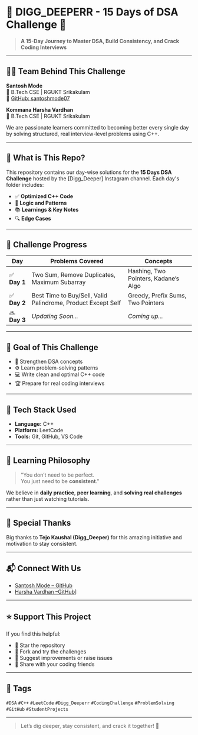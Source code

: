 # 🌟 DIGG_DEEPERR - 15 Days of DSA Challenge 🚀

> **A 15-Day Journey to Master DSA, Build Consistency, and Crack Coding Interviews**

---

## 👨‍💻 Team Behind This Challenge

**Santosh Mode**  
📍 B.Tech CSE | RGUKT Srikakulam  
🔗 [GitHub: santoshmode07](https://github.com/santoshmode07)

**Kommana Harsha Vardhan**  
📍 B.Tech CSE | RGUKT Srikakulam

We are passionate learners committed to becoming better every single day by solving structured, real interview-level problems using C++.

---

## 📌 What is This Repo?

This repository contains our day-wise solutions for the **15 Days DSA Challenge** hosted by the [Digg_Deeper] Instagram channel. Each day's folder includes:

- ✅ **Optimized C++ Code**
- 🧠 **Logic and Patterns**
- 📚 **Learnings & Key Notes**
- 🔍 **Edge Cases**

---

## 📅 Challenge Progress

| Day | Problems Covered | Concepts |
|-----|------------------|----------|
| ✅ **Day 1** | Two Sum, Remove Duplicates, Maximum Subarray | Hashing, Two Pointers, Kadane’s Algo |
| ✅ **Day 2** | Best Time to Buy/Sell, Valid Palindrome, Product Except Self | Greedy, Prefix Sums, Two Pointers |
| 🔜 **Day 3** | _Updating Soon..._ | _Coming up..._ |

---

## 🚀 Goal of This Challenge

- 🧠 Strengthen DSA concepts
- ⚙️ Learn problem-solving patterns
- 💻 Write clean and optimal C++ code
- 🏆 Prepare for real coding interviews

---

## 🧰 Tech Stack Used

- **Language:** C++
- **Platform:** LeetCode
- **Tools:** Git, GitHub, VS Code

---

## 🧠 Learning Philosophy

> "You don’t need to be perfect.  
> You just need to be **consistent**."  

We believe in **daily practice**, **peer learning**, and **solving real challenges** rather than just watching tutorials.

---

## 🙏 Special Thanks

Big thanks to **Tejo Kaushal (Digg_Deeper)** for this amazing initiative and motivation to stay consistent.

---

## 📬 Connect With Us

- [Santosh Mode – GitHub](https://github.com/santoshmode07)
- [Harsha Vardhan –GitHub](https://github.com/Vardhancode7564/Dig_Deeper)]

---

## ⭐ Support This Project

If you find this helpful:
- 🌟 Star the repository  
- 🍴 Fork and try the challenges  
- 🧠 Suggest improvements or raise issues  
- 📢 Share with your coding friends

---

## 🔖 Tags

`#DSA` `#C++` `#LeetCode` `#Digg_Deeperr` `#CodingChallenge` `#ProblemSolving` `#GitHub` `#StudentProjects`

---

> Let’s dig deeper, stay consistent, and crack it together! 💪  
